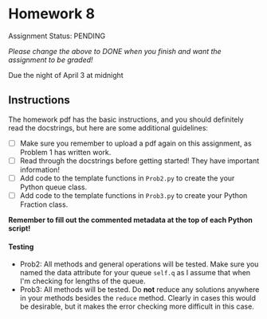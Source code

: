 # Homework 8

Assignment Status: PENDING

_Please change the above to DONE when you finish and want the assignment to be graded!_

Due the night of April 3 at midnight


## Instructions
The homework pdf has the basic instructions, and you should definitely read the docstrings, but here are some additional guidelines:
 - [ ] Make sure you remember to upload a pdf again on this assignment, as Problem 1 has written work.
 - [ ] Read through the docstrings before getting started! They have important information!
 - [ ] Add code to the template functions in `Prob2.py` to create the your Python queue class.
 - [ ] Add code to the template functions in `Prob3.py` to create your Python Fraction class.

__Remember to fill out the commented metadata at the top of each Python script!__

#### Testing
 - Prob2: All methods and general operations will be tested. Make sure you named the data attribute for your queue `self.q` as I assume that when I'm checking for lengths of the queue.
 - Prob3: All methods will be tested. Do **not** reduce any solutions anywhere in your methods besides the `reduce` method. Clearly in cases this would be desirable, but it makes the error checking more difficult in this case.
